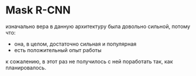 # Mask R-CNN

изначально вера в данную архитектуру была довольно сильной, потому что:
- она, в целом, достаточно сильная и популярная
- есть положительный опыт работы 

к сожалению, в этот раз не получилось с ней поработать так, как планировалось.